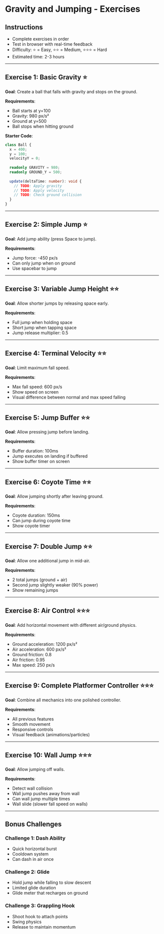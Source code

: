 # Gravity and Jumping - Exercises

## Instructions
- Complete exercises in order
- Test in browser with real-time feedback
- Difficulty: ⭐ = Easy, ⭐⭐ = Medium, ⭐⭐⭐ = Hard
- Estimated time: 2-3 hours

---

## Exercise 1: Basic Gravity ⭐

**Goal**: Create a ball that falls with gravity and stops on the ground.

**Requirements**:
- Ball starts at y=100
- Gravity: 980 px/s²
- Ground at y=500
- Ball stops when hitting ground

**Starter Code**:
```typescript
class Ball {
  x = 400;
  y = 100;
  velocityY = 0;
  
  readonly GRAVITY = 980;
  readonly GROUND_Y = 500;
  
  update(deltaTime: number): void {
    // TODO: Apply gravity
    // TODO: Apply velocity
    // TODO: Check ground collision
  }
}
```

---

## Exercise 2: Simple Jump ⭐

**Goal**: Add jump ability (press Space to jump).

**Requirements**:
- Jump force: -450 px/s
- Can only jump when on ground
- Use spacebar to jump

---

## Exercise 3: Variable Jump Height ⭐⭐

**Goal**: Allow shorter jumps by releasing space early.

**Requirements**:
- Full jump when holding space
- Short jump when tapping space
- Jump release multiplier: 0.5

---

## Exercise 4: Terminal Velocity ⭐⭐

**Goal**: Limit maximum fall speed.

**Requirements**:
- Max fall speed: 600 px/s
- Show speed on screen
- Visual difference between normal and max speed falling

---

## Exercise 5: Jump Buffer ⭐⭐

**Goal**: Allow pressing jump before landing.

**Requirements**:
- Buffer duration: 100ms
- Jump executes on landing if buffered
- Show buffer timer on screen

---

## Exercise 6: Coyote Time ⭐⭐

**Goal**: Allow jumping shortly after leaving ground.

**Requirements**:
- Coyote duration: 150ms
- Can jump during coyote time
- Show coyote timer

---

## Exercise 7: Double Jump ⭐⭐

**Goal**: Allow one additional jump in mid-air.

**Requirements**:
- 2 total jumps (ground + air)
- Second jump slightly weaker (90% power)
- Show remaining jumps

---

## Exercise 8: Air Control ⭐⭐⭐

**Goal**: Add horizontal movement with different air/ground physics.

**Requirements**:
- Ground acceleration: 1200 px/s²
- Air acceleration: 600 px/s²
- Ground friction: 0.8
- Air friction: 0.95
- Max speed: 250 px/s

---

## Exercise 9: Complete Platformer Controller ⭐⭐⭐

**Goal**: Combine all mechanics into one polished controller.

**Requirements**:
- All previous features
- Smooth movement
- Responsive controls
- Visual feedback (animations/particles)

---

## Exercise 10: Wall Jump ⭐⭐⭐

**Goal**: Allow jumping off walls.

**Requirements**:
- Detect wall collision
- Wall jump pushes away from wall
- Can wall jump multiple times
- Wall slide (slower fall speed on walls)

---

## Bonus Challenges

### Challenge 1: Dash Ability
- Quick horizontal burst
- Cooldown system
- Can dash in air once

### Challenge 2: Glide
- Hold jump while falling to slow descent
- Limited glide duration
- Glide meter that recharges on ground

### Challenge 3: Grappling Hook
- Shoot hook to attach points
- Swing physics
- Release to maintain momentum
